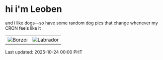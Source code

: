 # hi i'm Leoben

and i like dogs—so have some random dog pics that change whenever my CRON feels like it

|  |  |
|--------|----------|
| ![Borzoi](https://random-dog-vercel.vercel.app/api/random-borzoi?v=1761235200) | ![Labrador](https://random-dog-vercel.vercel.app/api/random-labrador?v=1761235200) |

Last updated: 2025-10-24 00:00 PHT
